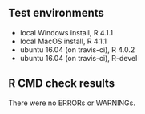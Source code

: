 ## Test environments
* local Windows install, R 4.1.1
* local MacOS install, R 4.1.1
* ubuntu 16.04 (on travis-ci), R 4.0.2
* ubuntu 16.04 (on travis-ci), R-devel

## R CMD check results
There were no ERRORs or WARNINGs.

